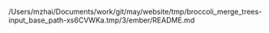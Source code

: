 /Users/mzhai/Documents/work/git/may/website/tmp/broccoli_merge_trees-input_base_path-xs6CVWKa.tmp/3/ember/README.md